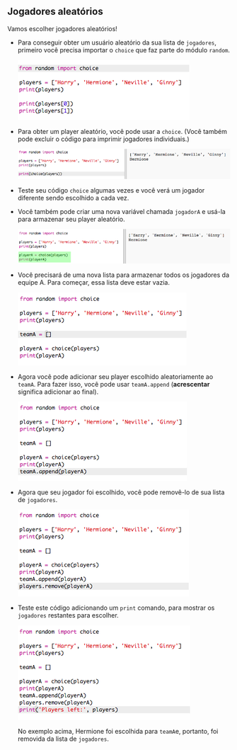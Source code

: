 ## Jogadores aleatórios

Vamos escolher jogadores aleatórios!

+ Para conseguir obter um usuário aleatório da sua lista de `jogadores`, primeiro você precisa importar o `choice` que faz parte do módulo `random`.
    
    ![captura de tela](images/team-import-random.png)

+ Para obter um player aleatório, você pode usar a `choice`. (Você também pode excluir o código para imprimir jogadores individuais.)
    
    ![captura de tela](images/team-random-player.png)

+ Teste seu código `choice` algumas vezes e você verá um jogador diferente sendo escolhido a cada vez.

+ Você também pode criar uma nova variável chamada `jogadorA` e usá-la para armazenar seu player aleatório.
    
    ![captura de tela](images/team-random-playerA.png)

+ Você precisará de uma nova lista para armazenar todos os jogadores da equipe A. Para começar, essa lista deve estar vazia.
    
    ![captura de tela](images/team-teamA.png)

+ Agora você pode adicionar seu player escolhido aleatoriamente ao `teamA`. Para fazer isso, você pode usar `teamA.append` (**acrescentar** significa adicionar ao final).
    
    ![captura de tela](images/team-teamA-add.png)

+ Agora que seu jogador foi escolhido, você pode removê-lo de sua lista de `jogadores`.
    
    ![captura de tela](images/team-players-remove.png)

+ Teste este código adicionando um `print` comando, para mostrar os `jogadores` restantes para escolher.
    
    ![captura de tela](images/team-players-remove-test.png)
    
    No exemplo acima, Hermione foi escolhida para `teamA`e, portanto, foi removida da lista de `jogadores`.